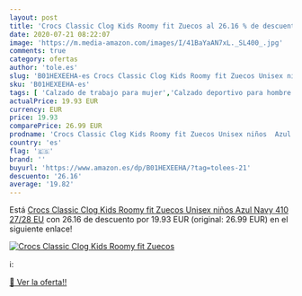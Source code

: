```yaml
---
layout: post
title: 'Crocs Classic Clog Kids Roomy fit Zuecos al 26.16 % de descuento'
date: 2020-07-21 08:22:07
image: 'https://m.media-amazon.com/images/I/41BaYaAN7xL._SL400_.jpg'
comments: true
category: ofertas
author: 'tole.es'
slug: 'B01HEXEEHA-es Crocs Classic Clog Kids Roomy fit Zuecos Unisex niños Azul...'
sku: 'B01HEXEEHA-es'
tags: [ 'Calzado de trabajo para mujer','Calzado deportivo para hombre','Calzado sanitario y de hostelería para mujer','Chanclas y sandalias de piscina para hombre','Sandalias y chanclas para niña','Zapatillas y calzado deportivo para hombre','Zapatos','Zapatos para hombre','Zapatos para mujer','Zapatos para niñas pequeñas','Zapatos y complementos','Zuecos sanitarios y de hostelería para mujer','Zuecos y mules para hombre','zuecos', ]
actualPrice: 19.93 EUR
currency: EUR
price: 19.93
comparePrice: 26.99 EUR
prodname: 'Crocs Classic Clog Kids Roomy fit Zuecos Unisex niños  Azul  Navy 410   27/28 EU'
country: 'es'
flag: '🇪🇸'
brand: ''
buyurl: 'https://www.amazon.es/dp/B01HEXEEHA/?tag=tolees-21'
descuento: '26.16'
average: '19.82'
---
```


Está [Crocs Classic Clog Kids Roomy fit Zuecos Unisex niños  Azul  Navy 410   27/28 EU](https://www.amazon.es/dp/B01HEXEEHA/?tag=tolees-21) con 26.16 de descuento por 19.93 EUR (original: 26.99 EUR) en el siguiente enlace!

[![Crocs Classic Clog Kids Roomy fit Zuecos](https://m.media-amazon.com/images/I/41BaYaAN7xL._SL400_.jpg)](https://www.amazon.es/dp/B01HEXEEHA/?tag=tolees-21)

ℹ️:


[🛒 Ver la oferta!!](https://www.amazon.es/dp/B01HEXEEHA/?tag=tolees-21)
